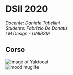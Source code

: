# DSII 2020  
_Docente: Daniele Tabellini_  
_Studente: Fabrizio De Donatis_  
_LM Design - UNIRSM_  

## Corso  
  ![Image of Yaktocat](https://octodex.github.com/octocat-de-los-muertos/)  
 ![mood muglife](https://github.com/fabriziodedonatis/archive/blob/master/fabriziodedonatis/MakingVisible/Sentiment_mirror_old/image/From%20Mug%20Life(1).gif?raw=true)

